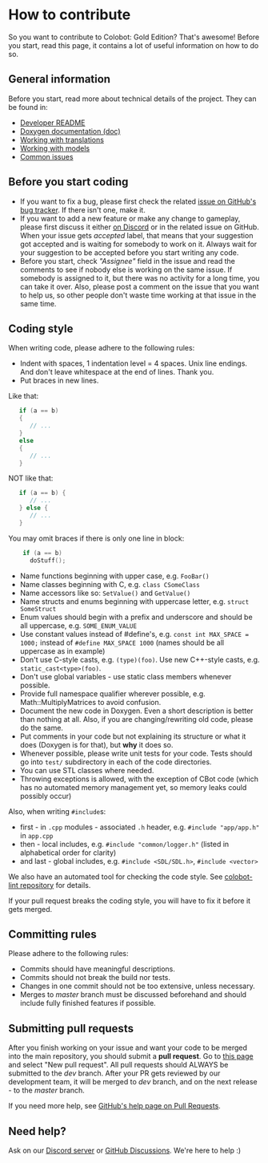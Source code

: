 # How to contribute

So you want to contribute to Colobot: Gold Edition? That's awesome! Before you start, read this page, it contains a lot of useful information on how to do so.

## General information

Before you start, read more about technical details of the project. They can be found in:

* [Developer README](docs/README-dev.md)
* [Doxygen documentation (doc)](https://github.com/colobot/colobot/actions)
* [Working with translations](https://github.com/colobot/colobot/wiki/Working-with-translations)
* [Working with models](https://github.com/colobot/colobot/wiki/Working-with-Colobot:-Gold-Edition-models)
* [Common issues](https://github.com/colobot/colobot/wiki/Common-Issues)

## Before you start coding

* If you want to fix a bug, please first check the related [issue on GitHub's bug tracker](https://github.com/colobot/colobot/issues). If there isn't one, make it.
* If you want to add a new feature or make any change to gameplay, please first discuss it either [on Discord](https://discord.gg/56Fm9kb) or in the related issue on GitHub. When your issue gets *accepted* label, that means that your suggestion got accepted and is waiting for somebody to work on it. Always wait for your suggestion to be accepted before you start writing any code.
* Before you start, check *"Assignee"* field in the issue and read the comments to see if nobody else is working on the same issue. If somebody is assigned to it, but there was no activity for a long time, you can take it over. Also, please post a comment on the issue that you want to help us, so other people don't waste time working at that issue in the same time.

## Coding style

When writing code, please adhere to the following rules:

* Indent with spaces, 1 indentation level = 4 spaces. Unix line endings. And don't leave whitespace at the end of lines. Thank you.
* Put braces in new lines.

Like that:

```c++
   if (a == b)
   {
      // ...
   }
   else
   {
      // ...
   }
```

NOT like that:

```c++
   if (a == b) {
      // ...
   } else {
      // ...
   }
```

You may omit braces if there is only one line in block:

```c++
    if (a == b)
      doStuff();
```

* Name functions beginning with upper case, e.g. `FooBar()`
* Name classes beginning with C, e.g. `class CSomeClass`
* Name accessors like so: `SetValue()` and `GetValue()`
* Name structs and enums beginning with uppercase letter, e.g. `struct SomeStruct`
* Enum values should begin with a prefix and underscore and should be all uppercase, e.g. `SOME_ENUM_VALUE`
* Use constant values instead of #define's, e.g. `const int MAX_SPACE = 1000;` instead of `#define MAX_SPACE 1000` (names should be all uppercase as in example)
* Don't use C-style casts, e.g. `(type)(foo)`. Use new C++-style casts, e.g. `static_cast<type>(foo)`.
* Don't use global variables - use static class members whenever possible.
* Provide full namespace qualifier wherever possible, e.g. Math::MultiplyMatrices to avoid confusion.
* Document the new code in Doxygen. Even a short description is better than nothing at all. Also, if you are changing/rewriting old code, please do the same.
* Put comments in your code but not explaining its structure or what it does (Doxygen is for that), but **why** it does so.
* Whenever possible, please write unit tests for your code. Tests should go into `test/` subdirectory in each of the code directories.
* You can use STL classes where needed.
* Throwing exceptions is allowed, with the exception of CBot code (which has no automated memory management yet, so memory leaks could possibly occur)

Also, when writing `#include`s:

* first - in `.cpp` modules - associated `.h` header, e.g. `#include "app/app.h"` in `app.cpp`
* then - local includes, e.g. `#include "common/logger.h"` (listed in alphabetical order for clarity)
* and last - global includes, e.g. `#include <SDL/SDL.h>`, `#include <vector>`

We also have an automated tool for checking the code style. See [colobot-lint repository](https://github.com/colobot/colobot-lint) for details.

If your pull request breaks the coding style, you will have to fix it before it gets merged.

## Committing rules

Please adhere to the following rules:
* Commits should have meaningful descriptions.
* Commits should not break the build nor tests.
* Changes in one commit should not be too extensive, unless necessary.
* Merges to *master* branch must be discussed beforehand and should include fully finished features if possible.

## Submitting pull requests

After you finish working on your issue and want your code to be merged into the main repository, you should submit a **pull request**. Go to [this page](https://github.com/colobot/colobot/pulls) and select "New pull request". All pull requests should ALWAYS be submitted to the *dev* branch. After your PR gets reviewed by our development team, it will be merged to *dev* branch, and on the next release - to the *master* branch.

If you need more help, see [GitHub's help page on Pull Requests](https://help.github.com/articles/using-pull-requests/).

## Need help?

Ask on our [Discord server](https://discord.gg/56Fm9kb) or [GitHub Discussions](https://github.com/colobot/colobot/discussions). We're here to help :)
